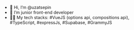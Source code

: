 - 👋 Hi, I’m @uzatsepin
- 🌱 I’m junior front-end developer
- 👨‍💻 My tech stacks: #VueJS (options api, compositions api), #TypeScript, #expressJs, #Supabase, #GrammyJS

<!---
uzatsepin/uzatsepin is a ✨ special ✨ repository because its `README.md` (this file) appears on your GitHub profile.
You can click the Preview link to take a look at your changes.
--->

